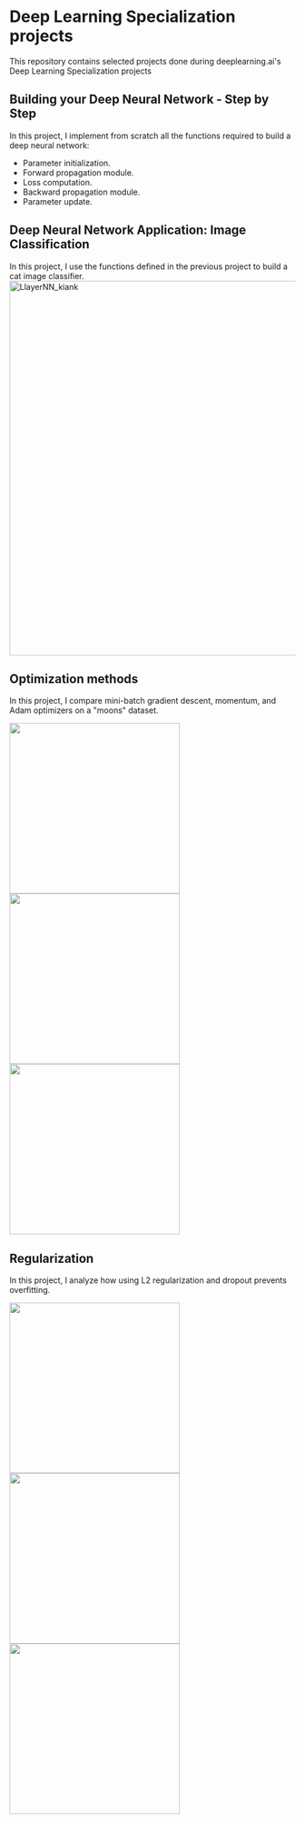 # Deep Learning Specialization projects

This repository contains selected projects done during deeplearning.ai's Deep Learning Specialization projects

## Building your Deep Neural Network - Step by Step
In this project, I implement from scratch all the functions required to build a deep neural network:
* Parameter initialization.
* Forward propagation module.
* Loss computation.
* Backward propagation module.
* Parameter update.

## Deep Neural Network Application: Image Classification
In this project, I use the functions defined in the previous project to build a cat image classifier.
<img width="659" alt="LlayerNN_kiank" src="https://github.com/user-attachments/assets/aed1040b-ae11-40c9-9766-db5489cca5e3" />

## Optimization methods
In this project, I compare mini-batch gradient descent, momentum, and Adam optimizers on a "moons" dataset.
<p float = "center">
<img src="https://github.com/user-attachments/assets/aca72fc2-30b5-4678-9ffb-6a85a0b5b5a7" width="300" />
<img src="https://github.com/user-attachments/assets/a07263b0-c8e9-49d9-94cc-4606d2c11351" width="300" />
<img src="https://github.com/user-attachments/assets/8da36c71-13db-4ebf-a026-f53429486802" width="300" />
</p>

## Regularization
In this project, I analyze how using L2 regularization and dropout prevents overfitting.
<p float = "center">
<img src="https://github.com/user-attachments/assets/1cc30e60-3c6d-440d-999f-329578902230" width="300" />
<img src="https://github.com/user-attachments/assets/c3da6833-1c12-48bc-aa74-6732755b81d0" width="300" />
<img src="https://github.com/user-attachments/assets/17fc57ec-a5e1-45b9-9eeb-7a26519b2de1" width="300" />
</p>




